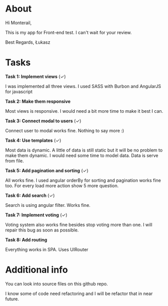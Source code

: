 # About
Hi Monterail,

This is my app for Front-end test. I can't wait for your review.

Best Regards, Łukasz

# Tasks

**Task 1: Implement views** (✓)

I was implemented all three views. I used SASS with Burbon and AngularJS for javascript

**Task 2: Make them responsive**

Most views is responsive. I would need a bit more time to make it best I can.

**Task 3: Connect modal to users** (✓)

Connect user to modal works fine. Nothing to say more :)

**Task 4: Use templates** (✓)

Most data is dynamic. A little of data is still static but it will be no problem to make them dynamic. I would need some time to model data. Data is serve from file.

**Task 5: Add pagination and sorting** (✓)

All works fine. I used angular orderBy for sorting and pagination works fine too. For every load more action show 5 more question.

**Task 6: Add search** (✓)

Search is using angular filter. Works fine.

**Task 7: Implement voting** (✓)

Voting system also works fine besides stop voting more than one. I will repair this bug as soon as possible.

**Task 8: Add routing**

Everything works in SPA. Uses UIRouter

# Additional info

You can look into source files on this github repo.

I know some of code need refactoring and I will be refactor that in near future.
